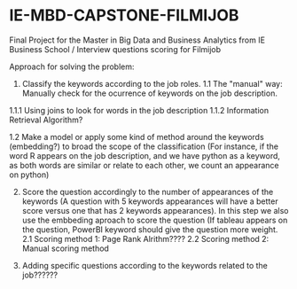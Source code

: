 # IE-MBD-CAPSTONE-FILMIJOB
Final Project for the Master in Big Data and Business Analytics from IE Business School / Interview questions scoring for Filmijob


Approach for solving the problem:

1. Classify the keywords according to the job roles.
 1.1 The "manual" way: Manually check for the ocurrence of keywords on the job description.

  1.1.1 Using joins to look for words in the job description
  1.1.2 Information Retrieval Algorithm?

 1.2 Make a model or apply some kind of method around the keywords (embedding?) to broad the scope of the classification (For instance, if the word R appears
on the job description, and we have python as a keyword, as both words are similar or relate to each other, we count an appearance on python) 

2. Score the question accordingly to the number of appearances of the keywords (A question with 5 keywords appearances will have a better score versus one that
has 2 keywords appearances). In this step we also use the embbeding aproach to score the question (If tableau appears on the question, PowerBI keyword should 
give the question more weight.
 2.1 Scoring method 1: Page Rank Alrithm????
 2.2 Scoring method 2: Manual scoring method
 
3. Adding specific questions according to the keywords related to the job??????

